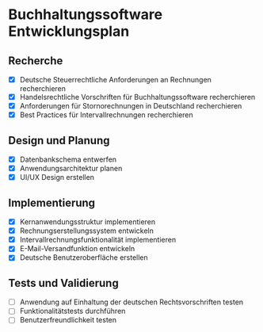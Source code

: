 # Buchhaltungssoftware Entwicklungsplan

## Recherche
- [x] Deutsche Steuerrechtliche Anforderungen an Rechnungen recherchieren
- [x] Handelsrechtliche Vorschriften für Buchhaltungssoftware recherchieren
- [x] Anforderungen für Stornorechnungen in Deutschland recherchieren
- [x] Best Practices für Intervallrechnungen recherchieren

## Design und Planung
- [x] Datenbankschema entwerfen
- [x] Anwendungsarchitektur planen
- [x] UI/UX Design erstellen

## Implementierung
- [x] Kernanwendungsstruktur implementieren
- [x] Rechnungserstellungssystem entwickeln
- [x] Intervallrechnungsfunktionalität implementieren
- [x] E-Mail-Versandfunktion entwickeln
- [x] Deutsche Benutzeroberfläche erstellen

## Tests und Validierung
- [ ] Anwendung auf Einhaltung der deutschen Rechtsvorschriften testen
- [ ] Funktionalitätstests durchführen
- [ ] Benutzerfreundlichkeit testen
